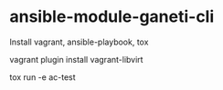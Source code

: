 # ansible-module-ganeti-cli


Install vagrant, ansible-playbook, tox

vagrant plugin install vagrant-libvirt

tox run -e ac-test